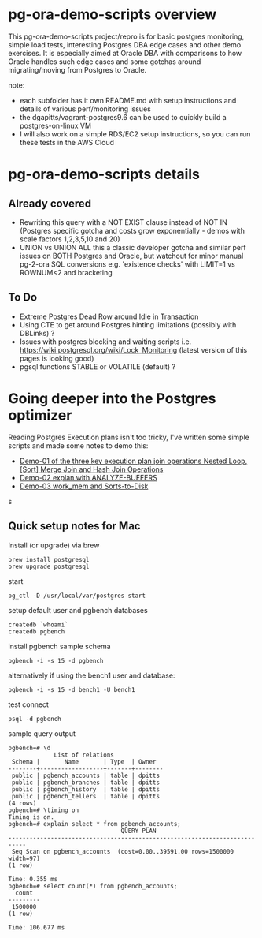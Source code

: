 # pg-ora-demo-scripts overview

This pg-ora-demo-scripts project/repro is for basic postgres monitoring, simple load tests, interesting Postgres DBA edge cases and other demo exercises. It is especially aimed at Oracle DBA with comparisons to how Oracle handles such edge cases and some gotchas around migrating/moving from Postgres to Oracle.

note:
* each subfolder has it own README.md with setup instructions and details of various perf/monitoring issues
* the dgapitts/vagrant-postgres9.6 can be used to quickly build a postgres-on-linux VM 
* I will also work on a simple RDS/EC2 setup instructions, so you can run these tests in the AWS Cloud 

# pg-ora-demo-scripts details

## Already covered
* Rewriting this query with a NOT EXIST clause instead of NOT IN (Postgres specific gotcha and costs grow exponentially - demos with scale factors 1,2,3,5,10 and 20)
* UNION vs UNION ALL this a classic developer gotcha and similar perf issues on BOTH Postgres and Oracle, but watchout for minor manual pg-2-ora SQL conversions e.g. 'existence checks' with LIMIT=1 vs ROWNUM<2 and bracketing

## To Do
* Extreme Postgres Dead Row around Idle in Transaction
* Using CTE to get around Postgres hinting limitations (possibly with DBLinks) ?
* Issues with postgres blocking and waiting scripts i.e. https://wiki.postgresql.org/wiki/Lock_Monitoring (latest version of this pages is looking good)
* pgsql functions STABLE or VOLATILE (default) ?

# Going deeper into the Postgres optimizer

Reading Postgres Execution plans isn't too tricky, I've written some simple scripts and made some notes to demo this:

* [Demo-01 of the three key execution plan join operations Nested Loop, [Sort] Merge Join and Hash Join Operations](docs/Demo1_NestedLoop_MergeJoin_HashJoin.md)
* [Demo-02 explan with ANALYZE-BUFFERS](docs/Demo02_with_ANALYZE-BUFFERS.md)
* [Demo-03 work_mem and Sorts-to-Disk](docs/Demo-03_work_mem_and_Sorts-to-Disk.md)


s
## Quick setup notes for Mac

Install (or upgrade) via brew
```
brew install postgresql
brew upgrade postgresql
```

start
```
pg_ctl -D /usr/local/var/postgres start
```

setup default user and pgbench databases
```
createdb `whoami`
createdb pgbench
```

install pgbench sample schema
```
pgbench -i -s 15 -d pgbench
``` 
alternatively if using the bench1 user and database:
```
pgbench -i -s 15 -d bench1 -U bench1
```

test connect
```
psql -d pgbench
```

sample query output
```
pgbench=# \d
             List of relations
 Schema |       Name       | Type  | Owner
--------+------------------+-------+--------
 public | pgbench_accounts | table | dpitts
 public | pgbench_branches | table | dpitts
 public | pgbench_history  | table | dpitts
 public | pgbench_tellers  | table | dpitts
(4 rows)
pgbench=# \timing on
Timing is on.
pgbench=# explain select * from pgbench_accounts;
                                QUERY PLAN
---------------------------------------------------------------------------
 Seq Scan on pgbench_accounts  (cost=0.00..39591.00 rows=1500000 width=97)
(1 row)

Time: 0.355 ms
pgbench=# select count(*) from pgbench_accounts;
  count
---------
 1500000
(1 row)

Time: 106.677 ms
```


